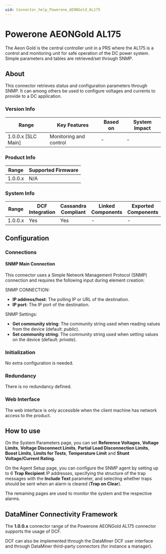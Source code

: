 ```yaml
---
uid: Connector_help_Powerone_AEONGold_AL175
---
```


# Powerone AEONGold AL175

The Aeon Gold is the central controller unit in a PRS where the AL175 is a control and monitoring unit for safe operation of the DC power system. Simple parameters and tables are retrieved/set through SNMP.

## About

This connector retrieves status and configuration parameters through SNMP. It can among others be used to configure voltages and currents to provide to a DC application.

### Version Info

| Range                | Key Features           | Based on     | System Impact     |
|----------------------|------------------------|--------------|-------------------|
| 1.0.0.x [SLC Main]   | Monitoring and control | -            | -                 |

### Product Info

| Range     | Supported Firmware     |
|-----------|------------------------|
| 1.0.0.x   | N/A                    |

### System Info

| Range     | DCF Integration     | Cassandra Compliant     | Linked Components     | Exported Components     |
|-----------|---------------------|-------------------------|-----------------------|-------------------------|
| 1.0.0.x   | Yes                 | Yes                     | -                     | -                       |

## Configuration

### Connections

#### SNMP Main Connection

This connector uses a Simple Network Management Protocol (SNMP) connection and requires the following input during element creation:

SNMP CONNECTION:

- **IP address/host**: The polling IP or URL of the destination.
- **IP port**: The IP port of the destination.

SNMP Settings:

- **Get community string**: The community string used when reading values from the device (default: *public*).
- **Set community string**: The community string used when setting values on the device (default: *private*).

### Initialization

No extra configuration is needed.

### Redundancy

There is no redundancy defined.

### Web Interface

The web interface is only accessible when the client machine has network access to the product.

## How to use

On the System Parameters page, you can set **Reference Voltages**, **Voltage Limits**, **Voltage Disconnect Limits**, **Partial Load Disconnection Limits**, **Boost Limits**, **Limits for Tests**, **Temperature Limit** and **Shunt Voltage/Current Rating.**

On the Agent Setup page, you can configure the SNMP agent by setting up to 6 **Trap Recipient** IP addresses, specifying the structure of the trap messages with the **Include Text** parameter, and selecting whether traps should be sent when an alarm is cleared (**Trap on Clear**).

The remaining pages are used to monitor the system and the respective alarms.

## DataMiner Connectivity Framework

The **1.0.0.x** connector range of the Powerone AEONGold AL175 connector supports the usage of DCF.

DCF can also be implemented through the DataMiner DCF user interface and through DataMiner third-party connectors (for instance a manager).
